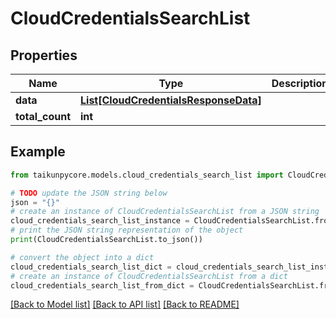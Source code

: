 # CloudCredentialsSearchList


## Properties

Name | Type | Description | Notes
------------ | ------------- | ------------- | -------------
**data** | [**List[CloudCredentialsResponseData]**](CloudCredentialsResponseData.md) |  | [optional] 
**total_count** | **int** |  | [optional] 

## Example

```python
from taikunpycore.models.cloud_credentials_search_list import CloudCredentialsSearchList

# TODO update the JSON string below
json = "{}"
# create an instance of CloudCredentialsSearchList from a JSON string
cloud_credentials_search_list_instance = CloudCredentialsSearchList.from_json(json)
# print the JSON string representation of the object
print(CloudCredentialsSearchList.to_json())

# convert the object into a dict
cloud_credentials_search_list_dict = cloud_credentials_search_list_instance.to_dict()
# create an instance of CloudCredentialsSearchList from a dict
cloud_credentials_search_list_from_dict = CloudCredentialsSearchList.from_dict(cloud_credentials_search_list_dict)
```
[[Back to Model list]](../README.md#documentation-for-models) [[Back to API list]](../README.md#documentation-for-api-endpoints) [[Back to README]](../README.md)


